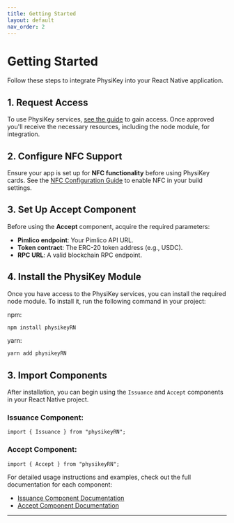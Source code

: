 ```yaml
---
title: Getting Started
layout: default
nav_order: 2
---
```


# Getting Started

Follow these steps to integrate PhysiKey into your React Native application.

## 1. Request Access

To use PhysiKey services, [see the guide](sdk_configuration) to gain access. Once approved you'll receive the necessary resources, including the node module, for integration.

## 2. Configure NFC Support

Ensure your app is set up for **NFC functionality** before using PhysiKey cards. See the [NFC Configuration Guide](nfc_configuration) to enable NFC in your build settings.

## 3. Set Up Accept Component  

Before using the **Accept** component, acquire the required parameters:  
- **Pimlico endpoint**: Your Pimlico API URL.  
- **Token contract**: The ERC-20 token address (e.g., USDC).  
- **RPC URL**: A valid blockchain RPC endpoint.  

## 4. Install the PhysiKey Module

Once you have access to the PhysiKey services, you can install the required node module. To install it, run the following command in your project:

npm:
````bash
npm install physikeyRN
````

yarn:
````bash
yarn add physikeyRN
````

## 3. Import Components
After installation, you can begin using the `Issuance` and `Accept` components in your React Native project.

### Issuance Component:
````tsx
import { Issuance } from "physikeyRN";
````

### Accept Component:
````tsx
import { Accept } from "physikeyRN";
````

For detailed usage instructions and examples, check out the full documentation for each component:
- [Issuance Component Documentation](/access.html)
- [Accept Component Documentation](/transfer.html)

---

